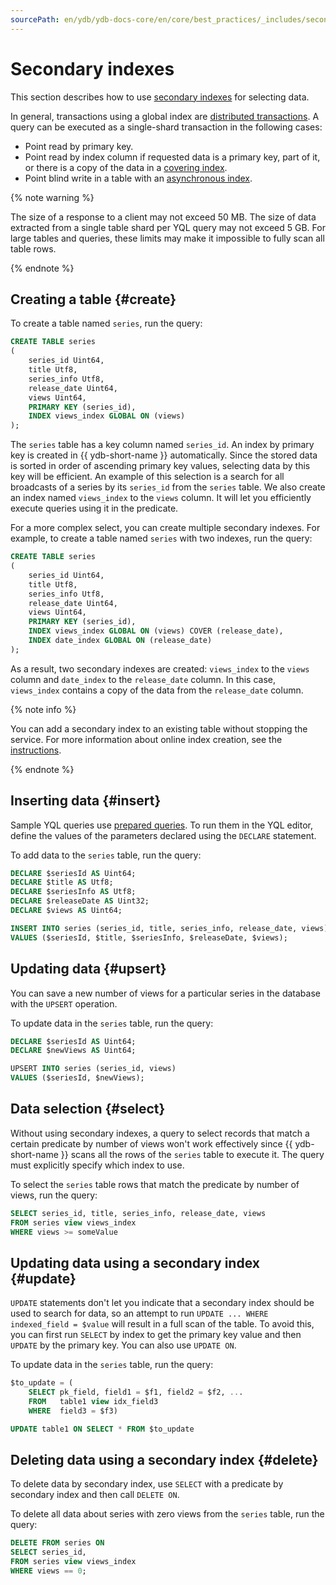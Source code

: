 ```yaml
---
sourcePath: en/ydb/ydb-docs-core/en/core/best_practices/_includes/secondary_indexes.md
---
```

# Secondary indexes

This section describes how to use [secondary indexes](../../concepts/secondary_indexes.md) for selecting data.

In general, transactions using a global index are [distributed transactions](../../concepts/transactions.md#distributed-tx). A query can be executed as a single-shard transaction in the following cases:

* Point read by primary key.
* Point read by index column if requested data is a primary key, part of it, or there is a copy of the data in a [covering index](../../concepts/secondary_indexes.md#covering).
* Point blind write in a table with an [asynchronous index](../../concepts/secondary_indexes.md#async).

{% note warning %}

The size of a response to a client may not exceed 50 MB. The size of data extracted from a single table shard per YQL query may not exceed 5 GB. For large tables and queries, these limits may make it impossible to fully scan all table rows.

{% endnote %}

## Creating a table {#create}

To create a table named `series`, run the query:

```sql
CREATE TABLE series
(
    series_id Uint64,
    title Utf8,
    series_info Utf8,
    release_date Uint64,
    views Uint64,
    PRIMARY KEY (series_id),
    INDEX views_index GLOBAL ON (views)
);
```

The `series` table has a key column named `series_id`. An index by primary key is created in {{ ydb-short-name }} automatically. Since the stored data is sorted in order of ascending primary key values, selecting data by this key will be efficient. An example of this selection is a search for all broadcasts of a series by its `series_id` from the `series` table. We also create an index named `views_index` to the `views` column. It will let you efficiently execute queries using it in the predicate.

For a more complex select, you can create multiple secondary indexes. For example, to create a table named `series` with two indexes, run the query:

```sql
CREATE TABLE series
(
    series_id Uint64,
    title Utf8,
    series_info Utf8,
    release_date Uint64,
    views Uint64,
    PRIMARY KEY (series_id),
    INDEX views_index GLOBAL ON (views) COVER (release_date),
    INDEX date_index GLOBAL ON (release_date)
);
```

As a result, two secondary indexes are created: `views_index` to the `views` column and `date_index` to the `release_date` column. In this case, `views_index` contains a copy of the data from the `release_date` column.

{% note info %}

You can add a secondary index to an existing table without stopping the service. For more information about online index creation, see the [instructions](../../concepts/secondary_indexes.md#index-add).

{% endnote %}

## Inserting data {#insert}

Sample YQL queries use [prepared queries](https://en.wikipedia.org/wiki/Prepared_statement). To run them in the YQL editor, define the values of the parameters declared using the `DECLARE` statement.

To add data to the `series` table, run the query:

```sql
DECLARE $seriesId AS Uint64;
DECLARE $title AS Utf8;
DECLARE $seriesInfo AS Utf8;
DECLARE $releaseDate AS Uint32;
DECLARE $views AS Uint64;

INSERT INTO series (series_id, title, series_info, release_date, views)
VALUES ($seriesId, $title, $seriesInfo, $releaseDate, $views);
```

## Updating data {#upsert}

You can save a new number of views for a particular series in the database with the `UPSERT` operation.

To update data in the `series` table, run the query:

```sql
DECLARE $seriesId AS Uint64;
DECLARE $newViews AS Uint64;

UPSERT INTO series (series_id, views)
VALUES ($seriesId, $newViews);
```

## Data selection {#select}

Without using secondary indexes, a query to select records that match a certain predicate by number of views won't work effectively since {{ ydb-short-name }} scans all the rows of the `series` table to execute it. The query must explicitly specify which index to use.

To select the `series` table rows that match the predicate by number of views, run the query:

```sql
SELECT series_id, title, series_info, release_date, views
FROM series view views_index
WHERE views >= someValue
```

## Updating data using a secondary index {#update}

`UPDATE` statements don't let you indicate that a secondary index should be used to search for data, so an attempt to run `UPDATE ... WHERE indexed_field = $value` will result in a full scan of the table. To avoid this, you can first run `SELECT` by index to get the primary key value and then `UPDATE` by the primary key. You can also use `UPDATE ON`.

To update data in the `series` table, run the query:

```sql
$to_update = (
    SELECT pk_field, field1 = $f1, field2 = $f2, ...
    FROM   table1 view idx_field3
    WHERE  field3 = $f3)

UPDATE table1 ON SELECT * FROM $to_update
```

## Deleting data using a secondary index {#delete}

To delete data by secondary index, use `SELECT` with a predicate by secondary index and then call `DELETE ON`.

To delete all data about series with zero views from the `series` table, run the query:

```sql
DELETE FROM series ON
SELECT series_id, 
FROM series view views_index
WHERE views == 0;
```
